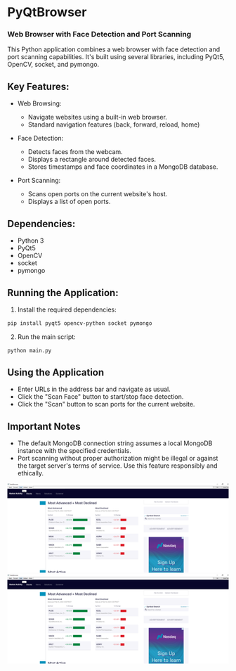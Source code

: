 # PyQtBrowser
### Web Browser with Face Detection and Port Scanning

This Python application combines a web browser with face detection and port scanning capabilities. It's built using several libraries, including PyQt5, OpenCV, socket, and pymongo.

## Key Features:

- Web Browsing:
  - Navigate websites using a built-in web browser.
  - Standard navigation features (back, forward, reload, home)
 
- Face Detection:
  - Detects faces from the webcam.
  - Displays a rectangle around detected faces.
  - Stores timestamps and face coordinates in a MongoDB database.
- Port Scanning:
  - Scans open ports on the current website's host.
  - Displays a list of open ports.

## Dependencies:

- Python 3
- PyQt5
- OpenCV
- socket
- pymongo

## Running the Application:  
1. Install the required dependencies:
```bash
pip install pyqt5 opencv-python socket pymongo
```

2. Run the main script:
```bash
python main.py
```

## Using the Application
- Enter URLs in the address bar and navigate as usual.
- Click the "Scan Face" button to start/stop face detection.
- Click the "Scan" button to scan ports for the current website.

## Important Notes

- The default MongoDB connection string assumes a local MongoDB instance with the specified credentials.
- Port scanning without proper authorization might be illegal or against the target server's terms of service. Use this feature responsibly and ethically.

![portscan](https://github.com/00Bd00/PyQtBrowser/blob/main/portscan1.png)
![portscan2](https://github.com/00Bd00/PyQtBrowser/blob/main/portscan1.png)
